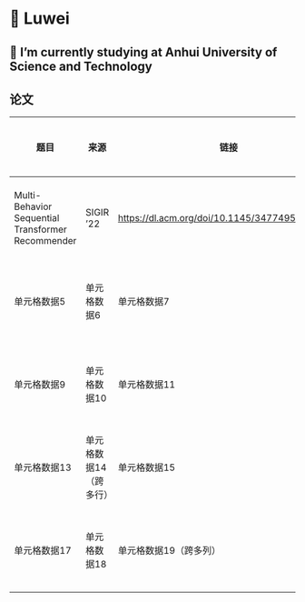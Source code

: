

<!--
**2023201123/2023201123** is a ✨ _special_ ✨ repository because its `README.md` (this file) appears on your GitHub profile.

Here are some ideas to get you started:

- 🔭 I’m currently working on ...
- 🌱 I’m currently learning ...
- 👯 I’m looking to collaborate on ...
- 🤔 I’m looking for help with ...
- 💬 Ask me about ...
- 📫 How to reach me: ...
- 😄 Pronouns: ...
- ⚡ Fun fact: ...
-->


# 🌱 Luwei 
  
## 🔭 I’m currently studying at Anhui University of Science and Technology
  
<!-- 其他内容 -->  
  
## 论文
  

  
| 题目        | 来源        | 链接        | 复现代码        |  
| ---------- | ---------- | ---------- | ---------- |  
| Multi-Behavior Sequential Transformer Recommender | SIGIR ’22 | https://dl.acm.org/doi/10.1145/3477495.3532023 | 单元格数据4 |  
| 单元格数据5 | 单元格数据6 | 单元格数据7 | 单元格数据8 |  
| 单元格数据9 | 单元格数据10 | 单元格数据11 | 单元格数据12 |  
| 单元格数据13 | 单元格数据14（跨多行） | 单元格数据15 | 单元格数据16 |  
| 单元格数据17 | 单元格数据18 | 单元格数据19（跨多列） | 单元格数据21 | 单元格数据22 |  
  
